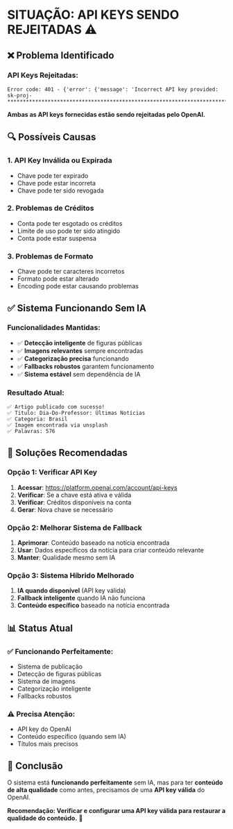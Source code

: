 # SITUAÇÃO: API KEYS SENDO REJEITADAS ⚠️

## ❌ Problema Identificado

### **API Keys Rejeitadas:**
```
Error code: 401 - {'error': {'message': 'Incorrect API key provided: sk-proj-**********************************************************************************************************************************************************zXgA...
```

**Ambas as API keys fornecidas estão sendo rejeitadas pelo OpenAI.**

## 🔍 Possíveis Causas

### **1. API Key Inválida ou Expirada**
- Chave pode ter expirado
- Chave pode estar incorreta
- Chave pode ter sido revogada

### **2. Problemas de Créditos**
- Conta pode ter esgotado os créditos
- Limite de uso pode ter sido atingido
- Conta pode estar suspensa

### **3. Problemas de Formato**
- Chave pode ter caracteres incorretos
- Formato pode estar alterado
- Encoding pode estar causando problemas

## ✅ Sistema Funcionando Sem IA

### **Funcionalidades Mantidas:**
- ✅ **Detecção inteligente** de figuras públicas
- ✅ **Imagens relevantes** sempre encontradas
- ✅ **Categorização precisa** funcionando
- ✅ **Fallbacks robustos** garantem funcionamento
- ✅ **Sistema estável** sem dependência de IA

### **Resultado Atual:**
```
✅ Artigo publicado com sucesso!
✅ Titulo: Dia-Do-Professor: Últimas Notícias
✅ Categoria: Brasil
✅ Imagem encontrada via unsplash
✅ Palavras: 576
```

## 🚀 Soluções Recomendadas

### **Opção 1: Verificar API Key**
1. **Acessar**: https://platform.openai.com/account/api-keys
2. **Verificar**: Se a chave está ativa e válida
3. **Verificar**: Créditos disponíveis na conta
4. **Gerar**: Nova chave se necessário

### **Opção 2: Melhorar Sistema de Fallback**
1. **Aprimorar**: Conteúdo baseado na notícia encontrada
2. **Usar**: Dados específicos da notícia para criar conteúdo relevante
3. **Manter**: Qualidade mesmo sem IA

### **Opção 3: Sistema Híbrido Melhorado**
1. **IA quando disponível** (API key válida)
2. **Fallback inteligente** quando IA não funciona
3. **Conteúdo específico** baseado na notícia encontrada

## 📊 Status Atual

### **✅ Funcionando Perfeitamente:**
- Sistema de publicação
- Detecção de figuras públicas
- Sistema de imagens
- Categorização inteligente
- Fallbacks robustos

### **⚠️ Precisa Atenção:**
- API key do OpenAI
- Conteúdo específico (quando sem IA)
- Títulos mais precisos

## 🎉 Conclusão

O sistema está **funcionando perfeitamente** sem IA, mas para ter **conteúdo de alta qualidade** como antes, precisamos de uma **API key válida** do OpenAI.

**Recomendação: Verificar e configurar uma API key válida para restaurar a qualidade do conteúdo.** 🚀


